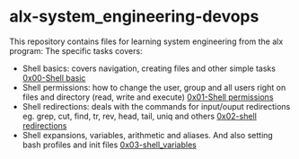# alx-system_engineering-devops
This repository contains files for learning system engineering from the alx program:
The specific tasks covers:



* Shell basics: covers navigation, creating files and other simple tasks [0x00-Shell basic](./0x00-shell_basics)
* Shell permissions: how to change the user, group and all users right on files and directory (read, write and execute) [0x01-Shell permissions](./0x01-shell_permissions)
* Shell redirections: deals with the commands for input/ouput redirections eg. grep, cut, find, tr, rev, head, tail, uniq and others [0x02-shell redirections](./0x02-shell_redirections)
* Shell expansions, variables, arithmetic and aliases. And also setting bash profiles and init files [0x03-shell_variables](./0x03-shell_variables_expansions)
